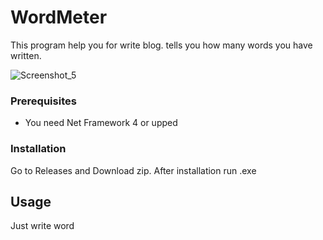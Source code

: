 # WordMeter

This program help you for write blog. tells you how many words you have written.

![Screenshot_5](https://user-images.githubusercontent.com/32311900/222928793-91ae07a3-b7c2-4692-863d-ffdf31d7c303.png)

### Prerequisites

* You need Net Framework 4 or upped

### Installation

Go to Releases and Download zip. After installation run .exe


## Usage

Just write word
